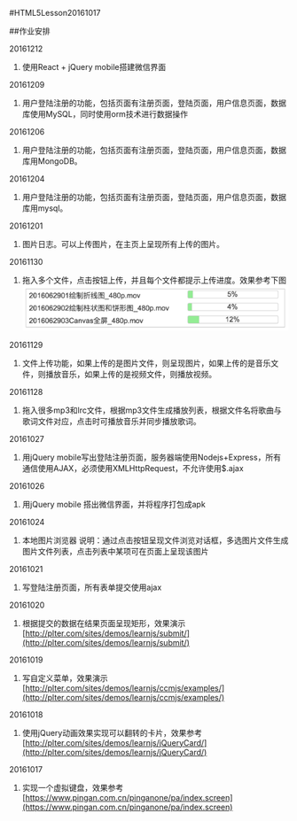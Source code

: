 #HTML5Lesson20161017

##作业安排

20161212

1. 使用React + jQuery mobile搭建微信界面

20161209

1. 用户登陆注册的功能，包括页面有注册页面，登陆页面，用户信息页面，数据库使用MySQL，同时使用orm技术进行数据操作

20161206

1. 用户登陆注册的功能，包括页面有注册页面，登陆页面，用户信息页面，数据库用MongoDB。

20161204

1. 用户登陆注册的功能，包括页面有注册页面，登陆页面，用户信息页面，数据库用mysql。

20161201

1. 图片日志。可以上传图片，在主页上呈现所有上传的图片。

20161130

1. 拖入多个文件，点击按钮上传，并且每个文件都提示上传进度。效果参考下图
![上传文件作业效果演示](images/UploadFiles.png)

20161129

1. 文件上传功能，如果上传的是图片文件，则呈现图片，如果上传的是音乐文件，则播放音乐，如果上传的是视频文件，则播放视频。

20161128

1. 拖入很多mp3和lrc文件，根据mp3文件生成播放列表，根据文件名将歌曲与歌词文件对应，点击时可播放音乐并同步播放歌词。

20161027

1. 用jQuery mobile写出登陆注册页面，服务器端使用Nodejs+Express，所有通信使用AJAX，必须使用XMLHttpRequest，不允许使用$.ajax

20161026

1. 用jQuery mobile 搭出微信界面，并将程序打包成apk

20161024

1. 本地图片浏览器
	说明：通过点击按钮呈现文件浏览对话框，多选图片文件生成图片文件列表，点击列表中某项可在页面上呈现该图片

20161021

1. 写登陆注册页面，所有表单提交使用ajax

20161020

1. 根据提交的数据在结果页面呈现矩形，效果演示[http://plter.com/sites/demos/learnjs/submit/](http://plter.com/sites/demos/learnjs/submit/)

20161019

1. 写自定义菜单，效果演示[http://plter.com/sites/demos/learnjs/ccmjs/examples/](http://plter.com/sites/demos/learnjs/ccmjs/examples/)

20161018

1. 使用jQuery动画效果实现可以翻转的卡片，效果参考[http://plter.com/sites/demos/learnjs/jQueryCard/](http://plter.com/sites/demos/learnjs/jQueryCard/)

20161017

1. 实现一个虚拟键盘，效果参考[https://www.pingan.com.cn/pinganone/pa/index.screen](https://www.pingan.com.cn/pinganone/pa/index.screen)